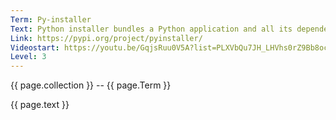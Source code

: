 ```yaml
---
Term: Py-installer
Text: Python installer bundles a Python application and all its dependencies into a single package
Link: https://pypi.org/project/pyinstaller/
Videostart: https://youtu.be/GqjsRuu0V5A?list=PLXVbQu7JH_LHVhs0rZ9Bb8ocyKlPljkaG&t=02m09s
Level: 3
---
```


{{ page.collection }} -- {{ page.Term }}

   {{ page.text }}

